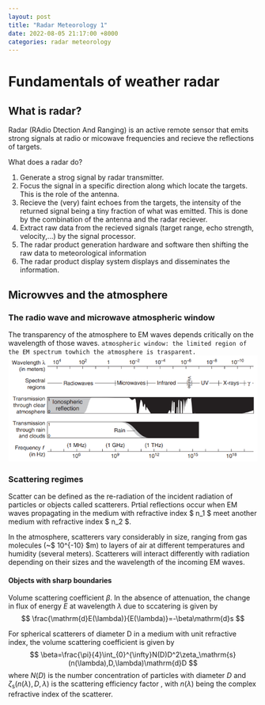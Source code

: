 ```yaml
---
layout: post
title: "Radar Meteorology 1"
date: 2022-08-05 21:17:00 +8000
categories: radar meteorology
---
```


# Fundamentals of weather radar

## What is radar?

Radar (RAdio Dtection And Ranging) is an active remote sensor that emits strong signals at radio or micowave frequencies and recieve the reflections of targets.

What does a radar do?

1. Generate a strog signal by radar transmitter.
2. Focus the signal in a specific direction along which locate the targets. This is the role of the antenna.
3. Recieve the (very) faint echoes from the targets, the intensity of the returned signal being a tiny fraction of what was emitted. This is done by the combination of the antenna and the radar reciever.
4. Extract raw data from the recieved signals (target range, echo strength, velocity,...) by the signal processor.
5. The radar product generation hardware and software then shifting the raw data to meteorological information
6. The radar product display system displays and disseminates the information.

## Microwves and the atmosphere

### The radio wave and microwave atmospheric window

The transparency of the atmosphere to EM waves depends critically on the wavelength of those waves.
    `atmospheric window: the limited region of the EM spectrum towhich the atmosphere is trasparent.`
![fig1](/pictures/atmospheric_window.PNG "atomspheric window")

### Scattering regimes

Scatter can be defined as the re-radiation of the incident radiation of particles or objects called scatterers. Prtial reflections occur when EM waves propagating in the medium with refractive index $ n_1 $ meet another medium with refractive index $ n_2 $.

In the atmosphere, scatterers vary considerably in size, ranging from gas molecules (~$ 10^{-10} $m) to layers of air at different temperatures and humidity (several meters). Scatterers will interact differently with radiation depending on their sizes and the wavelength of the incoming EM waves. 

#### Objects with sharp boundaries

Volume scattering coefficient $\beta$. In the absence of attenuation, the change in flux of energy *E* at wavelength $\lambda$ due to sccatering is given by
$$
\frac{\mathrm{d}E(\lambda)}{E(\lambda)}=-\beta\mathrm{d}s
$$

For spherical scatterers of diameter D in a medium with unit refractive index, the volume scattering coefficient is given by
$$
\beta=\frac{\pi}{4}\int_{0}^{\infty}N(D)D^2\zeta_\mathrm{s}(n(\lambda),D,\lambda)\mathrm{d}D
$$
where $N(D)$ is the number concentration of particles with diameter $D$ and $\zeta_\mathrm{s}(n(\lambda),D,\lambda)$ is the scattering efficiency factor , with $n(\lambda)$ being the complex refractive index of the scatterer.